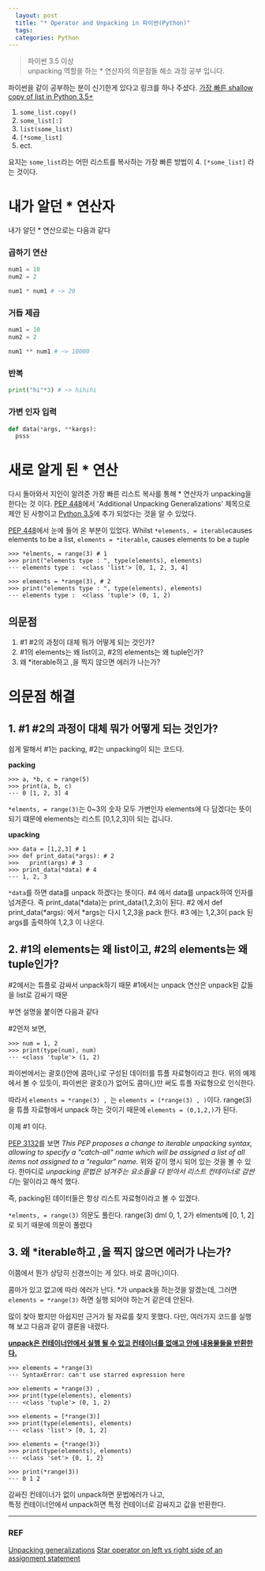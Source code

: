 ```yaml
---
  layout: post
  title: "* Operator and Unpacking in 파이썬(Python)"
  tags: 
  categories: Python
---
```


> 파이썬 3.5 이상  
> unpacking 역할을 하는 * 연산자의 의문점들 해소 과정 공부 입니다.


파이썬을 같이 공부하는 분이 신기한게 있다고 링크를 하나 주셨다.
[가장 빠른 shallow copy of list in Python 3.5+](https://stackoverflow.com/questions/47859482/what-is-the-fastest-way-to-make-a-shallow-copy-of-list-in-python3-5)  

1. `some_list.copy()`
2. `some_list[:]`
3. `list(some_list)`
4. `[*some_list]`
5. ect.

요지는 `some_list`라는 어떤 리스트를 복사하는 가장 빠른 방법이 4. `[*some_list]` 라는 것이다.

# 내가 알던 * 연산자

내가 알던 * 연산으로는 다음과 같다

### 곱하기 연산
```python
num1 = 10
num2 = 2

num1 * num1 # ~> 20
```  

### 거듭 제곱  
```python
num1 = 10
num2 = 2

num1 ** num1 # ~> 10000
```  

### 반복  
```python
print("hi"*3) # ~> hihihi
```  

### 가변 인자 입력  
```python
def data(*args, **kargs):
  psss
```

# 새로 알게 된  * 연산

다시 돌아와서 지인이 알려준 가장 빠른 리스트 복사를 통해 * 연산자가 unpacking을 한다는 것 이다. 
[PEP 448](https://www.python.org/dev/peps/pep-0448/)에서 'Additional Unpacking Generalizations' 제목으로 제안 된 사항이고
[Python 3.5](https://docs.python.org/3/whatsnew/3.5.html?highlight=unpacking)에 추가 되었다는 것을 알 수 있었다. 

[PEP 448](https://www.python.org/dev/peps/pep-0448/#id4)에서 눈에 들어 온 부분이 있었다.
Whilst `*elements, = iterable`causes elements to be a list, `elements = *iterable`, causes elements to be a tuple

```
>>> *elments, = range(3) # 1
>>> print("elements type : ", type(elements), elements)
··· elements type :  <class 'list'> [0, 1, 2, 3, 4]

>>> elements = *range(3), # 2
>>> print("elements type : ", type(elements), elements)
··· elements type :  <class 'tuple'> (0, 1, 2)
```

## 의문점
1. \#1 \#2의 과정이 대체 뭐가 어떻게 되는 것인가?
2. \#1의 elements는 왜 list이고, \#2의 elements는 왜 tuple인가?
3. 왜 *iterable하고 ,을 찍지 않으면 에러가 나는가?

# 의문점 해결

## 1. \#1 \#2의 과정이 대체 뭐가 어떻게 되는 것인가?
쉽게 말해서 #1는 packing, #2는 unpacking이 되는 코드다. 

**packing**

```
>>> a, *b, c = range(5)
>>> print(a, b, c)
··· 0 [1, 2, 3] 4
```
`*elments, = range(3)`는 0~3의 숫자 모두 가변인자 elements에 다 담겠다는 뜻이 되기 떄문에 elements는 리스트 [0,1,2,3]이 되는 겁니다.

**upacking**

```
>>> data = [1,2,3] # 1
>>> def print_data(*args): # 2
>>>   print(args) # 3
>>> print_data(*data) # 4
··· 1, 2, 3
```
`*data`를 하면 data를 unpack 하겠다는 뜻이다.
\#4 에서 data를 unpack하여 인자를 넘겨준다. 즉 print_data(*data)는 print_data(1,2,3)이 된다.
\#2 에서 def print_data(*args): 에서 *args는 다시 1,2,3을 pack 한다.
\#3 에는 1,2,3이 pack 된 args를 출력하여 1,2,3 이 나온다.

## 2. \#1의 elements는 왜 list이고, \#2의 elements는 왜 tuple인가?
\#2에서는 튜플로 감싸서 unpack하기 때문
\#1에서는 unpack 연산은 unpack된 값들을 list로 감싸기 때문

부연 설명을 붙이면 다음과 같다

\#2먼저 보면, 

```
>>> num = 1, 2
>>> print(type(num), num)
··· <class 'tuple'> (1, 2)
```
파이썬에서는 괄호()안에 콤마(,)로 구성된 데이터를 튜플 자료형이라고 한다. 
위의 예제에서 볼 수 있듯이, 파이썬은 괄호()가 없어도 콤마(,)만 써도 튜플 자료형으로 인식한다. 

따라서 `elements = *range(3) , `는 `elements = (*range(3) , )`이다. 
range(3)을 튜플 자료형에서 unpack 하는 것이기 때문에 `elements = (0,1,2,)`가 된다. 

이제 \#1 이다.

[PEP 3132](https://www.python.org/dev/peps/pep-3132/)를 보면 
*This PEP proposes a change to iterable unpacking syntax, allowing to specify a "catch-all" name which will be assigned a list of all items not assigned to a "regular" name.*
위와 같이 명시 되어 있는 것을 볼 수 있다. 
한마디로 *unpacking 문법은 넘겨주는 요소들을 다 받아서 리스트 컨테이너로 감싼다*는 말이라고 해석 했다.

즉, packing된 데이터들은 항상 리스트 자료형이라고 볼 수 있겠다. 

`*elments, = range(3)` 의문도 풀린다. range(3) dml 0, 1, 2가 elments에 [0, 1, 2]로 되기 때문에 의문이 풀렸다

## 3. 왜 *iterable하고 ,을 찍지 않으면 에러가 나는가?

이쯤에서 뭔가 상당히 신경쓰이는 게 있다. 바로 콤마(,)이다. 

콤마가 있고 없고에 따라 에러가 난다. 
*가 unpack을 하는것을 알겠는데, 그러면 `elements = *range(3)` 하면 실행 되어야 하는거 같은데 안된다. 

많이 찾아 봤지만 아쉽지만 근거가 될 자료를 찾지 못했다. 
다만, 여러가지 코드를 실행해 보고 다음과 같이 결론을 내렸다. 

<p style="text-decoration: underline; font-weight: bold;">
unpack은 컨테이너안에서 실행 될 수 있고 컨테이너를 없애고 안에 내용물들을 반환한다.
</p>

```
>>> elements = *range(3)
··· SyntaxError: can't use starred expression here

>>> elements = *range(3) ,
>>> print(type(elements), elements)
··· <class 'tuple'> (0, 1, 2)

>>> elements = [*range(3)]
>>> print(type(elements), elements)
··· <class 'list'> [0, 1, 2]

>>> elements = {*range(3)}
>>> print(type(elements), elements)
··· <class 'set'> {0, 1, 2}

>>> print(*range(3))
··· 0 1 2
```

감싸진 컨테이너가 없이 unpack하면 문법에러가 나고,  
특정 컨테이너안에서 unpack하면 특정 컨테이너로 감싸지고 값을 반환한다.




---
### REF
[Unpacking generalizations](https://stackoverflow.com/questions/41251729/unpacking-generalizations)
[Star operator on left vs right side of an assignment statement](https://stackoverflow.com/questions/35636785/star-operator-on-left-vs-right-side-of-an-assignment-statement)